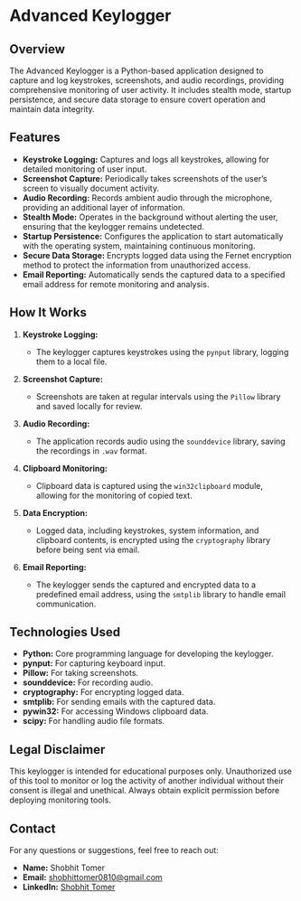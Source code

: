 # Advanced Keylogger

## Overview

The Advanced Keylogger is a Python-based application designed to capture and log keystrokes, screenshots, and audio recordings, providing comprehensive monitoring of user activity. It includes stealth mode, startup persistence, and secure data storage to ensure covert operation and maintain data integrity.

## Features

- **Keystroke Logging:** Captures and logs all keystrokes, allowing for detailed monitoring of user input.
- **Screenshot Capture:** Periodically takes screenshots of the user’s screen to visually document activity.
- **Audio Recording:** Records ambient audio through the microphone, providing an additional layer of information.
- **Stealth Mode:** Operates in the background without alerting the user, ensuring that the keylogger remains undetected.
- **Startup Persistence:** Configures the application to start automatically with the operating system, maintaining continuous monitoring.
- **Secure Data Storage:** Encrypts logged data using the Fernet encryption method to protect the information from unauthorized access.
- **Email Reporting:** Automatically sends the captured data to a specified email address for remote monitoring and analysis.

## How It Works

1. **Keystroke Logging:**
   - The keylogger captures keystrokes using the `pynput` library, logging them to a local file.

2. **Screenshot Capture:**
   - Screenshots are taken at regular intervals using the `Pillow` library and saved locally for review.

3. **Audio Recording:**
   - The application records audio using the `sounddevice` library, saving the recordings in `.wav` format.

4. **Clipboard Monitoring:**
   - Clipboard data is captured using the `win32clipboard` module, allowing for the monitoring of copied text.

5. **Data Encryption:**
   - Logged data, including keystrokes, system information, and clipboard contents, is encrypted using the `cryptography` library before being sent via email.

6. **Email Reporting:**
   - The keylogger sends the captured and encrypted data to a predefined email address, using the `smtplib` library to handle email communication.

## Technologies Used

- **Python:** Core programming language for developing the keylogger.
- **pynput:** For capturing keyboard input.
- **Pillow:** For taking screenshots.
- **sounddevice:** For recording audio.
- **cryptography:** For encrypting logged data.
- **smtplib:** For sending emails with the captured data.
- **pywin32:** For accessing Windows clipboard data.
- **scipy:** For handling audio file formats.

## Legal Disclaimer

This keylogger is intended for educational purposes only. Unauthorized use of this tool to monitor or log the activity of another individual without their consent is illegal and unethical. Always obtain explicit permission before deploying monitoring tools.

## Contact

For any questions or suggestions, feel free to reach out:

- **Name:** Shobhit Tomer
- **Email:** shobhittomer0810@gmail.com
- **LinkedIn:** [Shobhit Tomer](https://www.linkedin.com/in/shobhit-tomer-421841251/)
